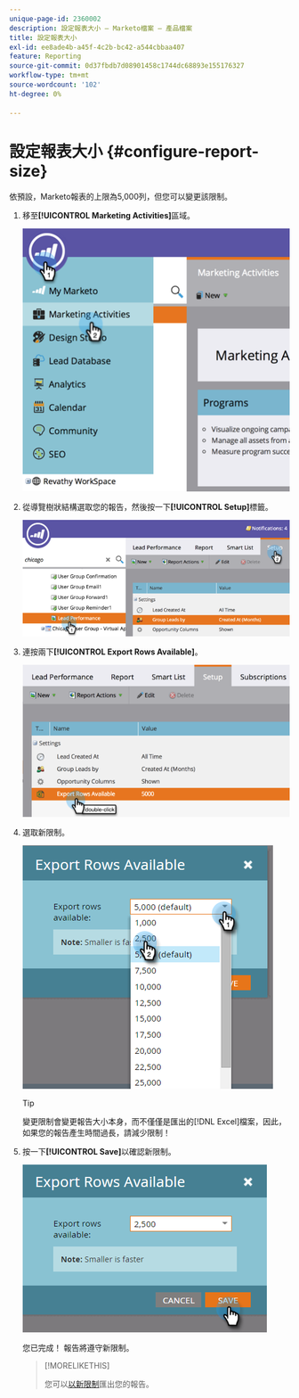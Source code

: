 ```yaml
---
unique-page-id: 2360002
description: 設定報表大小 — Marketo檔案 — 產品檔案
title: 設定報表大小
exl-id: ee8ade4b-a45f-4c2b-bc42-a544cbbaa407
feature: Reporting
source-git-commit: 0d37fbdb7d08901458c1744dc68893e155176327
workflow-type: tm+mt
source-wordcount: '102'
ht-degree: 0%

---
```


# 設定報表大小 {#configure-report-size}

依預設，Marketo報表的上限為5,000列，但您可以變更該限制。

1. 移至&#x200B;**[!UICONTROL Marketing Activities]**&#x200B;區域。

   ![](assets/image2014-9-16-10-3a53-3a57.png)

1. 從導覽樹狀結構選取您的報告，然後按一下&#x200B;**[!UICONTROL Setup]**&#x200B;標籤。

   ![](assets/image2014-9-16-10-3a54-3a1.png)

1. 連按兩下&#x200B;**[!UICONTROL Export Rows Available]**。

   ![](assets/image2014-9-16-10-3a54-3a5.png)

1. 選取新限制。

   ![](assets/image2016-3-2-9-3a13-3a0.png)

   >[!TIP]
   >
   >變更限制會變更報告大小本身，而不僅僅是匯出的[!DNL Excel]檔案，因此，如果您的報告產生時間過長，請減少限制！

1. 按一下&#x200B;**[!UICONTROL Save]**&#x200B;以確認新限制。

   ![](assets/image2016-3-2-9-3a13-3a59.png)

   您已完成！ 報告將遵守新限制。

   >[!MORELIKETHIS]
   >
   >您可以[以新限制](/help/marketo/product-docs/reporting/basic-reporting/report-activity/export-a-report-to-excel.md)匯出您的報告。
